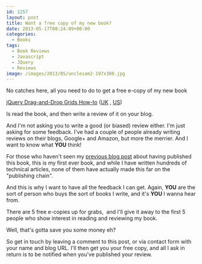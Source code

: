 ```yaml
---
id: 1257
layout: post
title: Want a free copy of my new book?
date: 2013-05-17T08:24:09+00:00
categories:
  - Books
tags:
  - Book Reviews
  - Javascript
  - JQuery
  - Reviews
image: /images/2013/05/unclesam2-197x300.jpg  
---
```

No catches here, all you need to do to get a free e-copy of my new book

<a title="Instant jQuery Drag-and-Drop Grids How-to, Packt Pub" href="http://www.packtpub.com/jquery-drag-and-drop-grids/book" target="_blank">jQuery Drag-and-Drop Grids How-to</a> (<a title="jQuery Drag-and-Drop Grids How-to UK Link" href="http://www.amazon.co.uk/gp/product/1782165002/ref=as_li_ss_tl?ie=UTF8&camp=1634&creative=19450&creativeASIN=1782165002&linkCode=as2&tag=marplasblo-21" target="_blank">UK</a> , <a title="jQuery Drag-and-Drop Grids How-to, US Link" href="http://www.amazon.com/gp/product/1782165002/ref=as_li_ss_tl?ie=UTF8&camp=1789&creative=390957&creativeASIN=1782165002&linkCode=as2&tag=placona-20" target="_blank">US</a>)

Is read the book, and then write a review of it on your blog.

And I'm not asking you to write a good (or biased) review either. I'm just asking for some feedback. I've had a couple of people already writing reviews on their blogs, Google+ and Amazon, but more the merrier. And I want to know what **YOU** think!

For those who haven't seen my [previous blog post](https://www.placona.co.uk/1235/javascript/i-am-a-published-author/) about having published this book, this is my first ever book, and while I have written hundreds of technical articles, none of them have actually made this far on the "publishing chain".

And this is why I want to have all the feedback I can get. Again, **YOU** are the sort of person who buys the sort of books I write, and it's **YOU** I wanna hear from.

There are 5 free e-copies up for grabs,  and I'll give it away to the first 5 people who show interest in reading and reviewing my book.

Well, that's gotta save you some money eh?

So get in touch by leaving a comment to this post, or via contact form with your name and blog URL. I'll then get you your free copy, and all I ask in return is to be notified when you've published your review.
